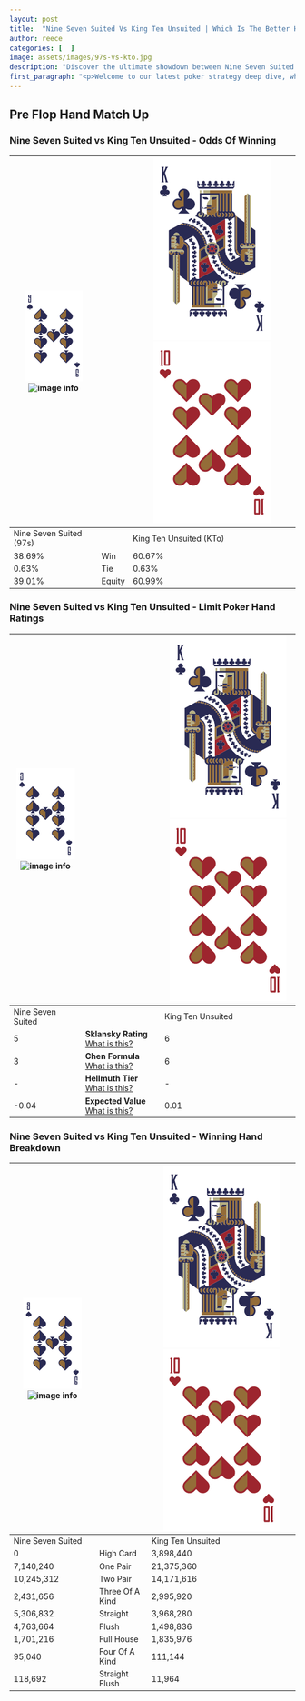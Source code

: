```yaml
---
layout: post
title:  "Nine Seven Suited Vs King Ten Unsuited | Which Is The Better Hand In Poker? A Complete Guide"
author: reece
categories: [  ]
image: assets/images/97s-vs-kto.jpg
description: "Discover the ultimate showdown between Nine Seven Suited and King Ten Unsuited in poker! Uncover the odds, strategies, and scenarios where one hand triumphs over the other. Get ready to up your poker game with this thrilling analysis."
first_paragraph: "<p>Welcome to our latest poker strategy deep dive, where we're pitting two distinct hands against each other in a high-stakes showdown: Nine Seven Suited vs King Ten Unsuited.</p><p>In the dynamic world of poker, every decision counts, and knowing which hand holds the upper hand is key to your success at the table.</p><p>In this article, we'll dissect these two hands, explore the scenarios where one dominates the other, and equip you with the knowledge to make strategic choices that can tip the odds in your favor.</p><p>Get ready to unravel the intriguing dynamics of these poker hands and elevate your game to new heights.</p>"
---
```




[comment]: # (sp0)

## Pre Flop Hand Match Up

<div class="table hand-ratings" markdown="1"> 



### Nine Seven Suited vs King Ten Unsuited - Odds Of Winning


    
| ![image info](assets/images/hand1/9.png) ![image info](assets/images/hand1/7s.png) |  | ![image info](assets/images/hand2/K.png) ![image info](assets/images/hand2/To.png) |
| -------- | -------- | -------- |
| Nine Seven Suited (97s) |  | King Ten Unsuited (KTo) |
| 38.69% | Win | 60.67% |
| 0.63% | Tie | 0.63% |
| 39.01% | Equity | 60.99% |




[comment]: # (sp1)



### Nine Seven Suited vs King Ten Unsuited - Limit Poker Hand Ratings


    
| ![image info](assets/images/hand1/9.png) ![image info](assets/images/hand1/7s.png) |  | ![image info](assets/images/hand2/K.png) ![image info](assets/images/hand2/To.png) |
| -------- | -------- | -------- |
| Nine Seven Suited |  | King Ten Unsuited |
| 5 | **Sklansky Rating** [What is this?](/sklansky-rating-explained) | 6 |
| 3 | **Chen Formula** [What is this?](/chen-formula-explained) | 6 |
| - | **Hellmuth Tier** [What is this?](/Hellmuth-tier-explained) | - |
| -0.04 | **Expected Value** [What is this?](/expected-value-explained) | 0.01 |




[comment]: # (sp2)



### Nine Seven Suited vs King Ten Unsuited - Winning Hand Breakdown


    
| ![image info](assets/images/hand1/9.png) ![image info](assets/images/hand1/7s.png) |  | ![image info](assets/images/hand2/K.png) ![image info](assets/images/hand2/To.png) |
| -------- | -------- | -------- |
| Nine Seven Suited |  | King Ten Unsuited |
| 0 | High Card | 3,898,440 |
| 7,140,240 | One Pair | 21,375,360 |
| 10,245,312 | Two Pair | 14,171,616 |
| 2,431,656 | Three Of A Kind | 2,995,920 |
| 5,306,832 | Straight | 3,968,280 |
| 4,763,664 | Flush | 1,498,836 |
| 1,701,216 | Full House | 1,835,976 |
| 95,040 | Four Of A Kind | 111,144 |
| 118,692 | Straight Flush | 11,964 |




[comment]: # (sp3)



</div>

[comment]: # (sp4)



[comment]: # (sp5)

